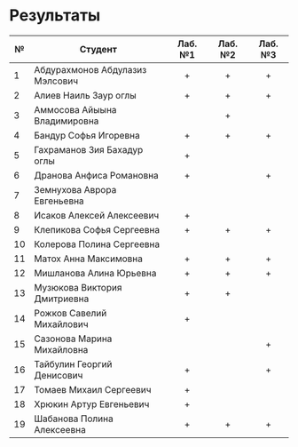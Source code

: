 # Результаты

| №   | Студент                         | Лаб. №1 | Лаб. №2 | Лаб. №3 |
| --- | ------------------------------- | :-----: | :-----: | :-----: |
| 1   | Абдурахмонов Абдулазиз Мэлсович |    +    |    +    |    +    |
| 2   | Алиев Наиль Заур оглы           |    +    |    +    |    +    |
| 3   | Аммосова Айыына Владимировна    |         |    +    |         |
| 4   | Бандур Софья Игоревна           |    +    |    +    |    +    |
| 5   | Гахраманов Зия Бахадур оглы     |    +    |         |         |
| 6   | Дранова Анфиса Романовна        |    +    |         |    +    |
| 7   | Земнухова Аврора Евгеньевна     |         |         |         |
| 8   | Исаков Алексей Алексеевич       |    +    |         |         |
| 9   | Клепикова Софья Сергеевна       |    +    |    +    |    +    |
| 10  | Колерова Полина Сергеевна       |         |         |         |
| 11  | Матох Анна Максимовна           |    +    |    +    |    +    |
| 12  | Мишланова Алина Юрьевна         |    +    |    +    |    +    |
| 13  | Музюкова Виктория Дмитриевна    |    +    |    +    |         |
| 14  | Рожков Савелий Михайлович       |    +    |         |         |
| 15  | Сазонова Марина Михайловна      |         |         |    +    |
| 16  | Тайбулин Георгий Денисович      |    +    |         |    +    |
| 17  | Томаев Михаил Сергеевич         |    +    |         |         |
| 18  | Хрюкин Артур Евгеньевич         |    +    |         |         |
| 19  | Шабанова Полина Алексеевна      |    +    |    +    |    +    |
